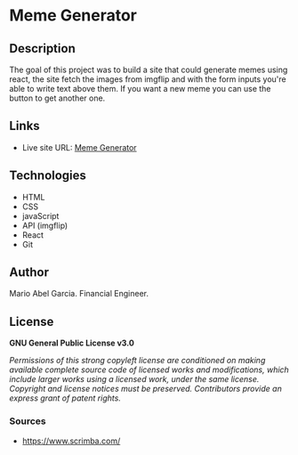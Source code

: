 # Meme Generator

## Description

The goal of this project was to build a site that could generate memes using react, the site fetch the images from imgflip and with the form inputs you're able to write text above them. If you want a new meme you can use the button to get another one.



## Links
- Live site URL: [Meme Generator](https://meme-generator-marioxabel.netlify.app/)

## Technologies

- HTML
- CSS
- javaScript
- API (imgflip)
- React
- Git

## Author

Mario Abel Garcia. Financial Engineer.

## License

**GNU General Public License v3.0** 

*Permissions of this strong copyleft license are conditioned on making available 
complete source code of licensed works and modifications, which include larger 
works using a licensed work, under the same license. Copyright and license notices 
must be preserved. Contributors provide an express grant of patent rights.*


### Sources 

- https://www.scrimba.com/



